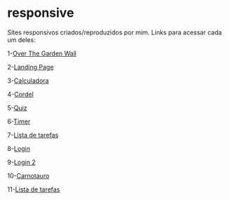 # responsive
 Sites responsivos criados/reproduzidos por mim.
 Links para acessar cada um deles:<br>
<p>1-<a href="https://guibaumer.github.io/responsive/OTGW/index.html">Over The Garden Wall</a></p> <!--concluído-->
<p>2-<a href="https://guibaumer.github.io/responsive/0-landingPage/index.html">Landing Page</a></p>
<p>3-<a href="https://guibaumer.github.io/responsive/calculadora-nova/index.html">Calculadora</a></p> <!--concluído-->
<p>4-<a href="https://guibaumer.github.io/responsive/Cordel/index.html">Cordel</a></p> <!--concluído-->
<p>5-<a href="https://guibaumer.github.io/responsive/quiz/indexquiz2.html">Quiz</a></p>
<p>6-<a href="https://guibaumer.github.io/responsive/timer-2/index.html">Timer</a></p>
<p>7-<a href="https://guibaumer.github.io/responsive/listaDeTarefas-2/index.html">Lista de tarefas</a></p>
<p>8-<a href="https://guibaumer.github.io/responsive/projeto-formulario/index.html">Login</a></p>
<p>9-<a href="https://guibaumer.github.io/responsive/projeto/index.html">Login 2</a></p>
<p>10-<a href="https://guibaumer.github.io/responsive/Carnotauro/index.html">Carnotauro</a></p> 
<p>11-<a href="https://guibaumer.github.io/cursoUdemy/0-exercicios/exercicio13-criacpf/index.html">Lista de tarefas</a></p>

